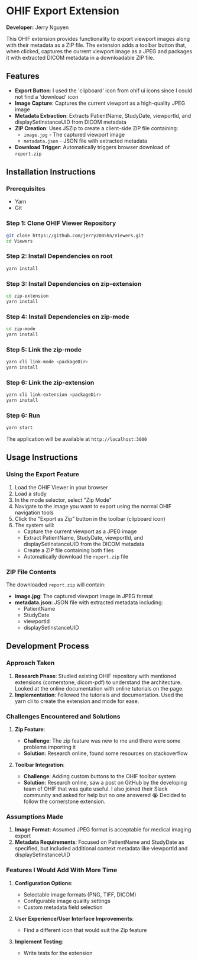 # OHIF Export Extension

**Developer:** Jerry Nguyen

This OHIF extension provides functionality to export viewport images along with their metadata as a ZIP file. The extension adds a toolbar button that, when clicked, captures the current viewport image as a JPEG and packages it with extracted DICOM metadata in a downloadable ZIP file.

## Features

- **Export Button**: I used the 'clipboard' icon from ohif ui icons since I could not find a 'download' icon
- **Image Capture**: Captures the current viewport as a high-quality JPEG image
- **Metadata Extraction**: Extracts PatientName, StudyDate, viewportId, and displaySetInstanceUID from DICOM metadata
- **ZIP Creation**: Uses JSZip to create a client-side ZIP file containing:
  - `image.jpg` - The captured viewport image
  - `metadata.json` - JSON file with extracted metadata
- **Download Trigger**: Automatically triggers browser download of `report.zip`

## Installation Instructions

### Prerequisites
- Yarn
- Git

### Step 1: Clone OHIF Viewer Repository

```bash
git clone https://github.com/jerry2005hn/Viewers.git
cd Viewers
```

### Step 2: Install Dependencies on root

```bash
yarn install
```

### Step 3: Install Dependencies on zip-extension

```bash
cd zip-extension
yarn install
```

### Step 4: Install Dependencies on zip-mode

```bash
cd zip-mode
yarn install
```

### Step 5: Link the zip-mode

```bash
yarn cli link-mode <packageDir>
yarn install
```

### Step 6: Link the zip-extension

```bash
yarn cli link-extension <packageDir>
yarn install
```

### Step 6: Run

```bash
yarn start
```

The application will be available at `http://localhost:3000`

## Usage Instructions

### Using the Export Feature

1. Load the OHIF Viewer in your browser
2. Load a study
3. In the mode selector, select "Zip Mode"
4. Navigate to the image you want to export using the normal OHIF navigation tools
5. Click the "Export as Zip" button in the toolbar (clipboard icon)
6. The system will:
   - Capture the current viewport as a JPEG image
   - Extract PatientName, StudyDate, viewportId, and displaySetInstanceUID from the DICOM metadata
   - Create a ZIP file containing both files
   - Automatically download the `report.zip` file

### ZIP File Contents

The downloaded `report.zip` will contain:
- **image.jpg**: The captured viewport image in JPEG format
- **metadata.json**: JSON file with extracted metadata including:
  - PatientName
  - StudyDate
  - viewportId
  - displaySetInstanceUID

## Development Process

### Approach Taken

1. **Research Phase**: Studied existing OHIF repository with mentioned extensions (cornerstone, dicom-pdf) to understand the architecture. Looked at the online documentation with online tutorials on the page.
2. **Implementation**: Followed the tutorials and documentation. Used the yarn cli to create the extension and mode for ease.

### Challenges Encountered and Solutions

1. **Zip Feature**:
   - **Challenge**: The zip feature was new to me and there were some problems importing it
   - **Solution**: Research online, found some resources on stackoverflow

2. **Toolbar Integration**:
   - **Challenge**: Adding custom buttons to the OHIF toolbar system
   - **Solution**: Research online, saw a post on GitHub by the developing team of OHIF that was quite useful. I also joined their Slack community and asked for help but no one answered 😭 Decided to follow the cornerstone extension.

### Assumptions Made

1. **Image Format**: Assumed JPEG format is acceptable for medical imaging export
2. **Metadata Requirements**: Focused on PatientName and StudyDate as specified, but included additional context metadata like viewportId and displaySetInstanceUID

### Features I Would Add With More Time

1. **Configuration Options**:
   - Selectable image formats (PNG, TIFF, DICOM)
   - Configurable image quality settings
   - Custom metadata field selection

3. **User Experience/User Interface Improvements**:
   - Find a different icon that would suit the Zip feature

3. **Implement Testing**:
   - Write tests for the extension
